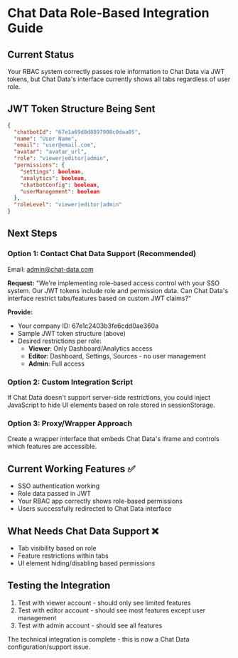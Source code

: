 # Chat Data Role-Based Integration Guide

## Current Status
Your RBAC system correctly passes role information to Chat Data via JWT tokens, but Chat Data's interface currently shows all tabs regardless of user role.

## JWT Token Structure Being Sent
```json
{
  "chatbotId": "67e1a69d8d8897908c0daa05",
  "name": "User Name",
  "email": "user@email.com",
  "avatar": "avatar_url",
  "role": "viewer|editor|admin",
  "permissions": {
    "settings": boolean,
    "analytics": boolean,
    "chatbotConfig": boolean,
    "userManagement": boolean
  },
  "roleLevel": "viewer|editor|admin"
}
```

## Next Steps

### Option 1: Contact Chat Data Support (Recommended)
Email: admin@chat-data.com

**Request:**
"We're implementing role-based access control with your SSO system. Our JWT tokens include role and permission data. Can Chat Data's interface restrict tabs/features based on custom JWT claims?"

**Provide:**
- Your company ID: 67e1c2403b3fe6cdd0ae360a
- Sample JWT token structure (above)
- Desired restrictions per role:
  - **Viewer**: Only Dashboard/Analytics access
  - **Editor**: Dashboard, Settings, Sources - no user management
  - **Admin**: Full access

### Option 2: Custom Integration Script
If Chat Data doesn't support server-side restrictions, you could inject JavaScript to hide UI elements based on role stored in sessionStorage.

### Option 3: Proxy/Wrapper Approach
Create a wrapper interface that embeds Chat Data's iframe and controls which features are accessible.

## Current Working Features ✅
- SSO authentication working
- Role data passed in JWT
- Your RBAC app correctly shows role-based permissions
- Users successfully redirected to Chat Data interface

## What Needs Chat Data Support ❌
- Tab visibility based on role
- Feature restrictions within tabs
- UI element hiding/disabling based permissions

## Testing the Integration
1. Test with viewer account - should only see limited features
2. Test with editor account - should see most features except user management  
3. Test with admin account - should see all features

The technical integration is complete - this is now a Chat Data configuration/support issue.